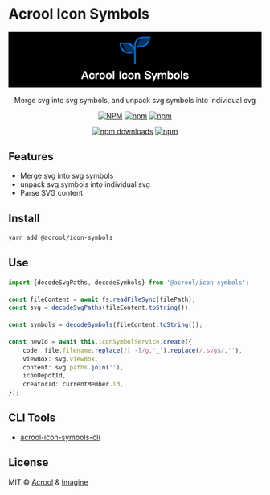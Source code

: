 # Acrool Icon Symbols


<a href="https://github.com/acrool/acrool-icon-symbols" title="Acrool Icon Symbols - Merge svg into svg symbols, and unpack svg symbols into individual svg">
    <img src="https://raw.githubusercontent.com/acrool/acrool-icon-symbols/refs/heads/main/public/og.png" alt="Acrool Icon Symbols Logo"/>
</a>


<p align="center">
   Merge svg into svg symbols, and unpack svg symbols into individual svg
</p>

<div align="center">


[![NPM](https://img.shields.io/npm/v/@acrool/icon-symbols.svg?style=for-the-badge)](https://www.npmjs.com/package/@acrool/icon-symbols)
[![npm](https://img.shields.io/bundlejs/size/@acrool/icon-symbols?style=for-the-badge)](https://github.com/acrool/@acrool/icon-symbols/blob/main/LICENSE)
[![npm](https://img.shields.io/npm/l/@acrool/icon-symbols?style=for-the-badge)](https://github.com/acrool/icon-symbols/blob/main/LICENSE)

[![npm downloads](https://img.shields.io/npm/dm/@acrool/icon-symbols.svg?style=for-the-badge)](https://www.npmjs.com/package/@acrool/icon-symbols)
[![npm](https://img.shields.io/npm/dt/@acrool/icon-symbols.svg?style=for-the-badge)](https://www.npmjs.com/package/@acrool/icon-symbols)

</div>

## Features

- Merge svg into svg symbols
- unpack svg symbols into individual svg
- Parse SVG content


## Install

```bash
yarn add @acrool/icon-symbols
```

## Use

```ts
import {decodeSvgPaths, decodeSymbols} from '@acrool/icon-symbols';

const fileContent = await fs.readFileSync(filePath);
const svg = decodeSvgPaths(fileContent.toString());

const symbols = decodeSymbols(fileContent.toString());

const newId = await this.iconSymbolService.create({
    code: file.filename.replace(/[ -]/g,'_').replace(/.svg$/,''),
    viewBox: svg.viewBox,
    content: svg.paths.join(''),
    iconDepotId,
    creatorId: currentMember.id,
});
```

## CLI Tools

- [acrool-icon-symbols-cli](https://github.com/acrool/acrool-icon-symbols-cli)

## License

MIT © [Acrool](https://github.com/acrool) & [Imagine](https://github.com/imagine10255)
